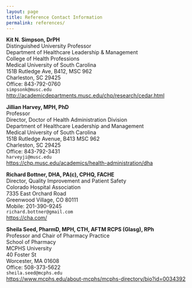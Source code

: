 ```yaml
---
layout: page
title: Reference Contact Information
permalink: references/
---
```


<b>Kit N. Simpson, DrPH</b><br>
Distinguished University Professor<br>
Department of Healthcare Leadership & Management<br>
College of Health Professions<br>
Medical University of South Carolina<br>
151B Rutledge Ave, B412, MSC 962<br>
Charleston, SC 29425<br>
Office: 843-792-0760<br>
`simpsonk@musc.edu`<br>
<http://academicdepartments.musc.edu/chp/research/cedar.html><br>

<b>Jillian Harvey, MPH, PhD</b><br>
Professor<br>
Director, Doctor of Health Administration Division<br>
Department of Healthcare Leadership and Management<br>
Medical University of South Carolina<br>
151B Rutledge Avenue, B413 MSC 962<br>
Charleston, SC 29425<br>
Office: 843-792-3431<br>
`harveyji@musc.edu`<br>
<https://chp.musc.edu/academics/health-administration/dha><br>

<b>Richard Bottner, DHA, PA(c), CPHQ, FACHE</b><br>
Director, Quality Improvement and Patient Safety<br>
Colorado Hospital Association<br>
7335 East Orchard Road<br>
Greenwood Village, CO 80111<br>
Mobile: 201-390-9245<br>
`richard.bottner@gmail.com`<br>
<https://cha.com/>

<b>Sheila Seed, PharmD, MPH, CTH, AFTM RCPS (Glasg), RPh</b><br>
Professor and Chair of Pharmacy Practice<br>
School of Pharmacy<br>
MCPHS University<br>
40 Foster St<br>
Worcester, MA 01608<br>
Office: 508-373-5622<br>
`sheila.seed@mcphs.edu`<br>
<https://www.mcphs.edu/about-mcphs/mcphs-directory/bio?id=0034392><br>
